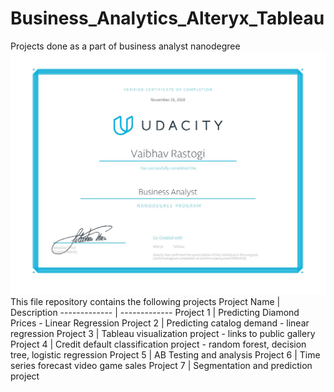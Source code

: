 # Business_Analytics_Alteryx_Tableau
Projects done as a part of business analyst nanodegree
![](download1-page-001.jpg)
This file repository contains the following projects
Project Name  | Description
------------- | -------------
Project 1  | Predicting Diamond Prices - Linear Regression
Project 2  | Predicting catalog demand - linear regression
Project 3 | Tableau visualization project - links to public gallery
Project 4 | Credit default classification project - random forest, decision tree, logistic regression
Project 5 | AB Testing and analysis
Project 6 | Time series forecast video game sales
Project 7 | Segmentation and prediction project

